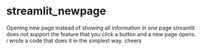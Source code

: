 # streamlit_newpage
Opening new page instead of showing all information in one page
streamlit does not support the feature that you click a button and a new page opens. i wrote a code that does it in the simplest way.
cheers
